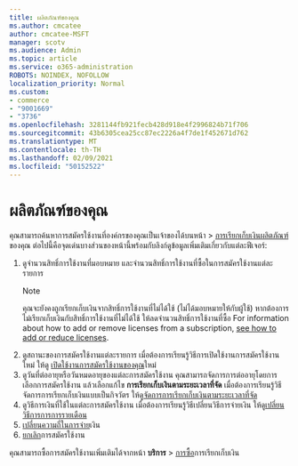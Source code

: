 ```yaml
---
title: ผลิตภัณฑ์ของคุณ
ms.author: cmcatee
author: cmcatee-MSFT
manager: scotv
ms.audience: Admin
ms.topic: article
ms.service: o365-administration
ROBOTS: NOINDEX, NOFOLLOW
localization_priority: Normal
ms.custom:
- commerce
- "9001669"
- "3736"
ms.openlocfilehash: 3281144fb921fecb428d918e4f2996824b71f706
ms.sourcegitcommit: 43b6305cea25cc87ec2226a4f7de1f452671d762
ms.translationtype: MT
ms.contentlocale: th-TH
ms.lasthandoff: 02/09/2021
ms.locfileid: "50152522"
---
```

# <a name="your-products"></a>ผลิตภัณฑ์ของคุณ

คุณสามารถค้นหาการสมัครใช้งานที่องค์กรของคุณเป็นเจ้าของได้บนหน้า  >  [การเรียกเก็บเงินผลิตภัณฑ์](https://go.microsoft.com/fwlink/p/?linkid=842054)ของคุณ ต่อไปนี้คือจุดเด่นบางส่วนของหน้านี้พร้อมกับลิงก์ดูข้อมูลเพิ่มเติมเกี่ยวกับแต่ละฟีเจอร์:

1. ดูจํานวนสิทธิ์การใช้งานที่มอบหมาย และจํานวนสิทธิ์การใช้งานที่ซื้อในการสมัครใช้งานแต่ละรายการ
    > [!NOTE]
    > คุณจะยังคงถูกเรียกเก็บเงินจากสิทธิ์การใช้งานที่ไม่ได้ใช้ (ไม่ได้มอบหมายให้กับผู้ใช้) หากต้องการไม่เรียกเก็บเงินกับสิทธิ์การใช้งานที่ไม่ได้ใช้ ให้ลดจํานวนสิทธิ์การใช้งานที่ซื้อ For information about how to add or remove licenses from a subscription, [see how to add or reduce licenses](https://docs.microsoft.com/alchemyinsights/how-to-add-or-reduce-licenses).
2. ดูสถานะของการสมัครใช้งานแต่ละรายการ เมื่อต้องการเรียนรู้วิธีการเปิดใช้งานการสมัครใช้งานใหม่ ให้ดู [เปิดใช้งานการสมัครใช้งานของคุณ](reactivate-your-subscription.md)ใหม่
3. ดูวันที่ต่ออายุหรือวันหมดอายุของแต่ละการสมัครใช้งาน คุณสามารถจัดการการต่ออายุโดยการเลือกการสมัครใช้งาน แล้วเลือกแก้ไข **การเรียกเก็บเงินตามระยะเวลาที่จัด** เมื่อต้องการเรียนรู้วิธีจัดการการเรียกเก็บเงินแบบเป็นกิจวัตร ให้ดู[จัดการการเรียกเก็บเงินตามระยะเวลาที่จัด](manage-auto-renewal.md)
4. ดูวิธีการเงินที่ใช้ในแต่ละการสมัครใช้งาน เมื่อต้องการเรียนรู้วิธีเปลี่ยนวิธีการจ่ายเงิน ให้ดู[เปลี่ยนวิธีการการการรายเดือน](change-payment-method.md)
5. [เปลี่ยนความถี่ในการจ่าย](change-how-often-you-pay.md)เงิน
6. [ยกเลิก](https://go.microsoft.com/fwlink/?linkid=2119113)การสมัครใช้งาน

คุณสามารถซื้อการสมัครใช้งานเพิ่มเติมได้จากหน้า **บริการ**  >  [การซื้อ](https://go.microsoft.com/fwlink/p/?linkid=868433)การเรียกเก็บเงิน